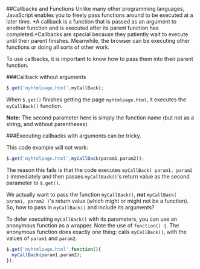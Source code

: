##Callbacks and Functions
Unlike many other programming languages, JavaScript enables you to freely pass functions around to be executed at a later time. *A callback is a function that is passed as an argument to another function and is executed after its parent function has completed.*Callbacks are special because they patiently wait to execute until their parent finishes. Meanwhile, the browser can be executing other functions or doing all sorts of other work.

To use callbacks, it is important to know how to pass them into their parent function.

###Callback without arguments

```javascript
$.get('myhtmlpage.html',myCallBack);
```
When `$.get()` finishes getting the page `myhtmlpage.html`, it executes the `myCallBack()` function. 

**Note:** The second parameter here is simply the function name (but not as a string, and without parentheses).

###Executing callbacks with arguments can be tricky.

This code example will not work:
```javascript
$.get('myhtmlpage.html',myCallBack(param1,param2));
```
The reason this fails is that the code executes `myCallBack( param1, param2 )` immediately and then passes `myCallBack()`'s return value as the second parameter to `$.get()`. 

We actually want to pass the function `myCallBack()`, **not** `myCallBack( param1, param2 )`'s return value (which might or might not be a function). So, how to pass in `myCallBack()` and include its arguments?

To defer executing `myCallBack()` with its parameters, you can use an anonymous function as a wrapper. Note the use of `function() {`. The anonymous function does exactly one thing: calls `myCallBack()`, with the values of `param1` and `param2`.

```javascript
$.get('myhtmlpage.html',function(){
  myCallBack(param1,param2);
});
```